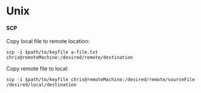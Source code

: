# Unix

#### SCP

Copy local file to remote location:

```
scp -i $path/to/keyfile a-file.txt chris@remoteMachine:/desired/remote/destination
```

Copy remote file to local:

```
scp -i $path/to/keyfile chris@remoteMachine:/desired/remote/sourceFile /desired/local/destination
```
